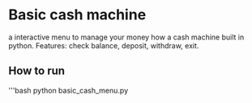 # Basic cash machine
a interactive menu to manage your money how a cash machine built in python.
Features: check balance, deposit, withdraw, exit.
## How to run
'''bash
python basic_cash_menu.py